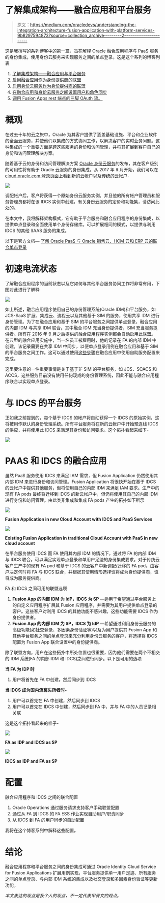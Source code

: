 # 了解集成架构——融合应用和平台服务

> 原文：<https://medium.com/oracledevs/understanding-the-integration-architecture-fusion-application-with-platform-services-9b8297594873?source=collection_archive---------2----------------------->

这是我撰写的系列博客中的第一篇，旨在解释 Oracle 融合应用程序与 PaaS 服务的身份集成，使用身份云服务来实现服务之间的单点登录。这是这个系列的博客列表

1.  [了解集成架构——融合应用与平台服务](/@amit.gokhru/understanding-the-integration-architecture-fusion-application-with-platform-services-9b8297594873)
2.  [启用融合应用作为身份提供商的联盟](/@amit.gokhru/enable-federation-with-fusion-apps-as-identity-provider-1ca6d795659c)
3.  [启用身份云服务作为身份提供商的联盟](/@amit.gokhru/enable-federation-with-identity-cloud-service-as-identity-provider-36e80d2bc4ec)
4.  [在融合应用和身份云服务之间设置用户和角色同步](/@amit.gokhru/setting-up-users-and-roles-synchronization-between-fusion-apps-and-identity-cloud-service-70dcf2144107)
5.  [调用 Fusion Apps rest 端点的三脚 OAuth 流。](/@amit.gokhru/3-legged-oauth-flow-to-invoke-fusion-apps-rest-endpoints-5fc6b0b7b059)

# 概观

在过去十年的云之旅中，Oracle 为其客户提供了涵盖基础设施、平台和企业软件的全面云服务，并使他们以集成的方式协同工作，以解决客户的实时业务问题。这种集成的一个重要方面是跨这些服务的身份和访问管理，并将其扩展到客户自己的身份和访问管理解决方案。

随着基于云的身份和访问管理解决方案 [Oracle 身份云服务](https://cloud.oracle.com/en_US/identity)的发布，其在客户级别的可用性将有助于 Oracle 云服务的身份集成。从 2017 年 6 月开始，我们可以在[cloud.oracle.com 登录页面](https://cloud.oracle.com/en_US/sign-in)上看到新的云帐户以及传统的云帐户-

![](img/8d6c95252bf602d8b8904f0ff22de436.png)

调配帐户后，客户将获得一个原始身份云服务实例，并且他的所有帐户管理员和服务管理员都将在该 IDCS 实例中创建。有关身份云服务的定价和功能集，请访问此处的。

在本文中，我将解释架构模式，它有助于平台服务和融合应用程序的身份集成，以提供单点登录和全面使用单个身份存储库。可以扩展相同的模式，以提供与利用 IDCS 的其他 SAAS 服务的集成。

以下是官方文档— [了解 Oracle PaaS 与 Oracle 销售云、HCM 云和 ERP 云的联合单点登录](https://cloud.oracle.com/developer/solutions?tab=tasks&solutionguid=OCPSI-GUID-3F8D8214-8441-439E-80C7-D0ECA666F607)

# 初速电流状态

了解融合应用程序的当前状态以及它如何与其他平台服务协同工作将非常有用，下图对此进行了解释

![](img/ab9300de652c52f1a9335e9d06a3140f.png)

如上所述，融合应用程序使用自己的身份管理系统(Oracle IDM)和平台服务，如 JCS-SaaS 扩展、集成云、流程云以及其他基于 SIM 的服务，使用共享 IDM 进行身份管理。为了在融合应用和基于 SIM 的平台服务之间提供单点登录，融合应用的内部 IDM 与共享 IDM 联合，其中融合 IDM 充当身份提供者，SIM 充当服务提供者。所有在 2016 年 9 月之后提供的融合应用程序实例都会自动启用此联盟。在典型的融合应用实施中，当一名员工被雇用时，他的记录在 FA 的内部 IDM 中创建，该记录需要在共享 IDM 中同步，以便单点登录用例在融合应用和基于 SIM 的平台服务之间工作。这可以通过使用[这些步骤](https://cloud.oracle.com/developer/solutions?tab=tasks&solutionguid=OCPSI-GUID-C3F3348C-8C74-4F17-B9CE-0893CE2FA7CC)在融合应用中使用自助服务配置来完成。

这里要注意的一件重要事情是关于基于非 SIM 的平台服务，如 JCS、SOACS 和 ACCS，这些服务目前没有使用任何现成的身份管理系统，因此不能与融合应用程序联合以实现单点登录。

# 与 IDCS 的平台服务

正如我之前提到的，每个基于 IDCS 的帐户将自动获得一个 IDCS 的原始实例，这将被用作默认的身份管理系统。所有平台服务将在新的云帐户中开始预连线 IDCS 的供应，并将使用此 IDCS 来满足其身份和访问要求。这个拓扑看起来如下-

![](img/cb84a67004a780ae1ffe9eda6301bfd6.png)

# PAAS 和 IDCS 的融合应用

虽然 PaaS 服务使用 IDCS 来满足 IAM 需求，但 Fusion Application 仍然使用其内部 IDM 来进行身份和访问管理。Fusion Application 将很快开始在基于 IDCS 的云帐户中提供其他服务，但将使用自己的内部 IDM 来满足 IAM 要求。生产中的现有 FA pods 最终将迁移到 IDCS 的新云帐户中，但仍将使用其自己的内部 IDM 进行身份和访问管理。由此类非集成和集成 FA pods 产生的拓扑如下所示

![](img/5d8ba9df283eb20a414a0b7b89614ffe.png)

**Fusion Application in new Cloud Account with IDCS and PaaS Services**

![](img/afe7a73281cb869e8b6f4a0a0ff89694.png)

**Existing Fusion Application in traditional Cloud Account with PaaS in new cloud account**

在平台服务使用 IDCS 而 FA 使用其内部 IDM 的情况下，通过将 FA 的内部 IDM 与 IDCS 联合，可以满足实现单点登录和单用户足迹的身份集成要求。对于传统云客户生产中的现有 FA pod 和基于 IDCS 的云客户中新调配/迁移的 FA pod，由客户决定何时将 FA 与 IDCS 联合，并根据其使用情形选择谁将成为身份提供商，谁将成为服务提供商。

FA 和 IDCS 之间可用的联盟选项

1.  **Fusion App 的内部 IDM 为 IdP，IDCS 为 SP** —适用于希望通过平台服务上的自定义应用程序扩展其 Fusion 应用程序，并需要为其用户提供单点登录的客户。这些客户对利用 IDCS 的其他功能不感兴趣，这些功能需要 IDCS 作为身份提供者。
2.  **Fusion App 的内部 IDM 为 SP，IDCS 为 IdP** —希望通过利用身份云服务的高级功能(如社交登录、多因素身份验证等)以及为用户提供其 Fusion App 和其他平台服务之间的单点登录来充分利用身份云服务的客户，将选择将 IDCS 配置为 Fusion App 联合设置中的身份提供商。

除了联盟方向，用户在这些拓扑中所处位置也很重要，因为他们需要在两个不相交的 IDM 系统(FA 的内部 IDM 和 IDCS)之间进行同步。以下是可用的选项

**当 FA 为 IDP 时**

1.  用户将首先在 FA 中创建，然后同步到 IDCS

**当 IDCS 成为国内流离失所者时-**

1.  用户可以首先在 FA 中创建，然后同步到 IDCS
2.  用户可以首先在 IDCS 中创建，然后同步到 FA 中，并与 FA 中的人员记录相关联

这是这个拓扑看起来的样子-

![](img/060f50b406071c55152ea47d8adfc0ad.png)

**FA as IDP and IDCS as SP**

![](img/96739e3fa834f11ee8944fdcf0cdbe4d.png)

**IDCS as IDP and FA as SP**

# 配置

融合应用程序和 IDCS 之间的联合配置

1.  Oracle Operations 通过服务请求支持客户手动联盟配置
2.  通过从 FA 到 IDCS 的 FA ESS 作业实现自助用户/职责同步
3.  从 IDCS 到 FA 的用户同步的自助配置

我将在这个博客系列中解释这些配置。

# 结论

融合应用程序和平台服务之间的身份集成可通过 Oracle Identity Cloud Service for Fusion Applications 扩展用例实现，平台服务提供单一用户足迹、所有服务之间的单点登录、与内部 IDM 系统的集成以及社交登录和多因素身份验证等更新功能。

*本文表达的观点是我个人的观点，不一定代表甲骨文的观点。*